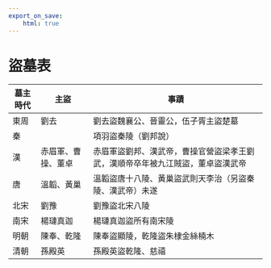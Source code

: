 ```yaml
---
export_on_save:
    html: true
---
```


# 盜墓表

墓主時代|主盜|事蹟
--|--|--
東周|劉去|劉去盜魏襄公、晉靈公，伍子胥主盜楚墓
秦||項羽盜秦陵（劉邦說）
漢|赤眉軍、曹操、董卓|赤眉軍盜劉邦、漢武帝，曹操官營盜梁孝王劉武，漢順帝卒年被九江賊盜，董卓盜漢武帝
唐|溫韜、黃巢|溫韜盜唐十八陵、黃巢盜武則天李治（另盜秦陵、漢武帝）未遂
北宋|劉豫|劉豫盜北宋八陵
南宋|楊璉真迦|楊璉真迦盜所有南宋陵
明朝|陳奉、乾隆|陳奉盜顯陵，乾隆盜朱棣金絲楠木
清朝|孫殿英|孫殿英盜乾隆、慈禧
